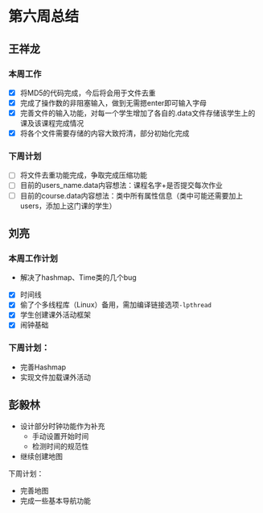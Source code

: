 # 第六周总结
## 王祥龙
### 本周工作
+ [x] 将MD5的代码完成，今后将会用于文件去重
+ [x] 完成了操作数的非阻塞输入，做到无需摁enter即可输入字母
+ [x] 完善文件的输入功能，对每一个学生增加了各自的.data文件存储该学生上的课及该课程完成情况
+ [x] 将各个文件需要存储的内容大致捋清，部分初始化完成
### 下周计划
+ [ ] 将文件去重功能完成，争取完成压缩功能
+ [ ] 目前的users_name.data内容想法：课程名字+是否提交每次作业
+ [ ] 目前的course.data内容想法：类中所有属性信息（类中可能还需要加上users，添加上这门课的学生）

## 刘亮
### 本周工作计划

- 解决了hashmap、Time类的几个bug
- [x] 时间线
- [x] 偷了个多线程库（Linux）备用，需加编译链接选项`-lpthread`
- [x] 学生创建课外活动框架
- [x] 闹钟基础

### 下周计划：
- 完善Hashmap
- 实现文件加载课外活动


## 彭毅林


- 设计部分时钟功能作为补充
  - 手动设置开始时间
  - 检测时间的规范性
- 继续创建地图

下周计划：

 - 完善地图
 - 完成一些基本导航功能

